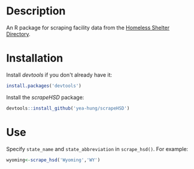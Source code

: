 # Description

An R package for scraping facility data from the [Homeless Shelter Directory](https://www.homelessshelterdirectory.org/).

# Installation

Install *devtools* if you don't already have it:

```r
install.packages('devtools')
```

Install the *scrapeHSD* package:

```r
devtools::install_github('yea-hung/scrapeHSD')
```

# Use

Specify `state_name` and `state_abbreviation` in `scrape_hsd()`. For example:

```r
wyoming<-scrape_hsd('Wyoming','WY')
```
